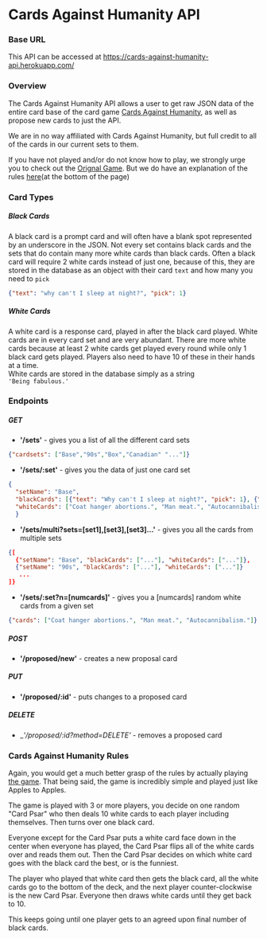 # Cards Against Humanity API
### Base URL
This API can be accessed at https://cards-against-humanity-api.herokuapp.com/
### Overview
The Cards Against Humanity API allows a user to get raw JSON data of the entire card base of the card game [Cards Against Humanity][cah], as well as propose new cards to just the API.

We are in no way affiliated with Cards Against Humanity, but full credit to all of the cards in our current sets to them.

If you have not played and/or do not know how to play, we strongly urge you to check out the [Orignal Game][cah]. But we do have an explanation of the rules [here](#Cards-Against-Humanity-Rules)(at the bottom of the page)

### Card Types

##### Black Cards
A black card is a prompt card and will often have a blank spot represented by an underscore in the JSON. Not every set contains black cards and the sets that do contain many more white cards than black cards. 
Often a black card will require 2 white cards instead of just one, because of this, they are stored in the database as an object with their card `text` and how many you need to `pick`   
```json
{"text": "why can't I sleep at night?", "pick": 1}
```

##### White Cards
A white card is a response card, played in after the black card played. White cards are in every card set and are very abundant. There are more white cards because at least 2 white cards get played every round while only 1 black card gets played. Players also need to have 10 of these in their hands at a time.  
White cards are stored in the database simply as a string  
```'Being fabulous.'```

### Endpoints

##### GET
* __'/sets'__ - gives you a list of all the different card sets   
```json 
{"cardsets": ["Base","90s","Box","Canadian" "..."]}
```
* __'/sets/:set'__ - gives you the data of just one card set  
 ```json
 {
   "setName": "Base",
   "blackCards": [{"text": "Why can't I sleep at night?", "pick": 1}, {"text": "I got 99 problems but _ ain't one.", "pick": 1} "..."],
   "whiteCards": ["Coat hanger abortions.", "Man meat.", "Autocannibalism." "..."]
   }
 ```
* __'/sets/multi?sets=[set1],[set3],[set3]...'__ - gives you all the cards from multiple sets  
```json
{[
  {"setName": "Base", "blackCards": ["..."], "whiteCards": ["..."]},
  {"setName": "90s", "blackCards": ["..."], "whiteCards": ["..."]}
   ...
]}
```
* __'/sets/:set?n=[numcards]'__ - gives you a [numcards] random white cards from a given set  
```json
{"cards": ["Coat hanger abortions.", "Man meat.", "Autocannibalism."]}
```

##### POST
* __'/proposed/new'__ - creates a new proposal card

##### PUT
* __'/proposed/:id'__ - puts changes to a proposed card

##### DELETE
* __'/proposed/:id?_method=DELETE'__ - removes a proposed card

### Cards Against Humanity Rules
Again, you would get a much better grasp of the rules by actually playing [the game][cah].
That being said, the game is incredibly simple and played just like Apples to Apples.   

The game is played with 3 or more players, you decide on one random "Card Psar" who then deals 10 white cards to each player including themselves. Then turns over one black card.  

Everyone except for the Card Psar puts a white card face down in the center when everyone has played, the Card Psar flips all of the white cards over and reads them out. Then the Card Psar decides on which white card goes with the black card the best, or is the funniest.  

The player who played that white card then gets the black card, all the white cards go to the bottom of the deck, and the next player counter-clockwise is the new Card Psar. Everyone then draws white cards until they get back to 10.

This keeps going until one player gets to an agreed
upon final number of black cards.




[cah]: https://cardsagainsthumanity.com/
